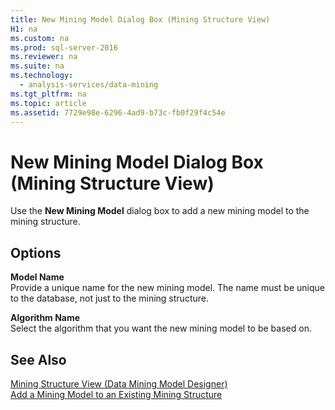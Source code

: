 ```yaml
---
title: New Mining Model Dialog Box (Mining Structure View)
H1: na
ms.custom: na
ms.prod: sql-server-2016
ms.reviewer: na
ms.suite: na
ms.technology: 
  - analysis-services/data-mining
ms.tgt_pltfrm: na
ms.topic: article
ms.assetid: 7729e98e-6296-4ad9-b73c-fb0f29f4c54e
---
```

# New Mining Model Dialog Box (Mining Structure View)
  Use the **New Mining Model** dialog box to add a new mining model to the mining structure.  
  
## Options  
 **Model Name**  
 Provide a unique name for the new mining model. The name must be unique to the database, not just to the mining structure.  
  
 **Algorithm Name**  
 Select the algorithm that you want the new mining model to be based on.  
  
## See Also  
 [Mining Structure View &#40;Data Mining Model Designer&#41;](../../Topics/TopicNameNotContainA/Mining-Structure-View--Data-Mining-Model-Designer-.md)   
 [Add a Mining Model to an Existing Mining Structure](../../Topics/TopicNameContainA/Add-a-Mining-Model-to-an-Existing-Mining-Structure.md)  
  
  
